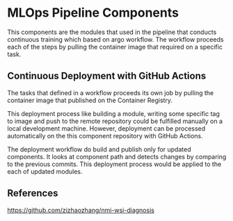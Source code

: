 # MLOps Pipeline Components

This components are the modules that used in the pipeline that conducts continuous training which based on argo workflow. The workflow proceeds each of the steps by pulling the container image that required on a specific task.

## Continuous Deployment with GitHub Actions

The tasks that defined in a workflow proceeds its own job by pulling the container image that published on the Container Registry.

This deployment process like building a module, writing some specific tag to image and push to the remote repository could be fulfilled manually on a local development machine. However, deployment can be processed automatically on the this component repository with GitHub Actions. 

The deployment workflow do build and publish only for updated components. It looks at component path and detects changes by comparing to the previous commits. This deployment process would be applied to the each of updated modules.

## References

https://github.com/zizhaozhang/nmi-wsi-diagnosis

